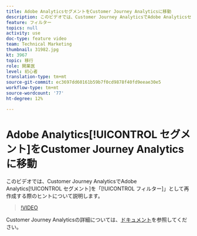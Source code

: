 ```yaml
---
title: Adobe AnalyticsセグメントをCustomer Journey Analyticsに移動
description: このビデオでは、Customer Journey AnalyticsでAdobe Analyticsセグメントを「フィルター」として再作成するためのヒントについて説明します。
feature: フィルター
topics: null
activity: use
doc-type: feature video
team: Technical Marketing
thumbnail: 31982.jpg
kt: 3967
topic: 移行
role: 開業医
level: 初心者
translation-type: tm+mt
source-git-commit: ec3697dd60161b59b7f0cd9878f40fd9eeae30e5
workflow-type: tm+mt
source-wordcount: '77'
ht-degree: 12%

---
```



# Adobe Analytics[!UICONTROL セグメント]をCustomer Journey Analyticsに移動

このビデオでは、Customer Journey AnalyticsでAdobe Analytics[!UICONTROL セグメント]を「[!UICONTROL フィルター]」として再作成する際のヒントについて説明します。

>[!VIDEO](https://video.tv.adobe.com/v/31982/?quality=12)

Customer Journey Analyticsの詳細については、[ドキュメント](https://docs.adobe.com/content/help/ja-JP/analytics-platform/using/cja-landing.html)を参照してください。
